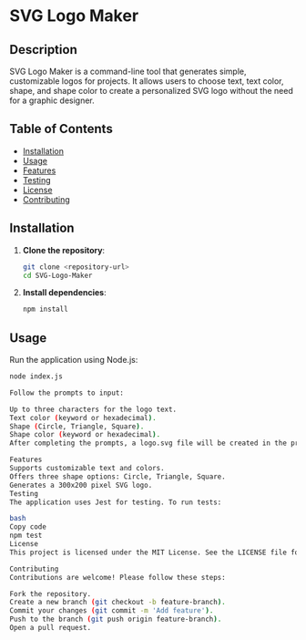 # SVG Logo Maker

## Description

SVG Logo Maker is a command-line tool that generates simple, customizable logos for projects. It allows users to choose text, text color, shape, and shape color to create a personalized SVG logo without the need for a graphic designer.

## Table of Contents

- [Installation](#installation)
- [Usage](#usage)
- [Features](#features)
- [Testing](#testing)
- [License](#license)
- [Contributing](#contributing)

## Installation

1. **Clone the repository**:

   ```bash
   git clone <repository-url>
   cd SVG-Logo-Maker

2. **Install dependencies**:

   ```bash
   npm install
   
## Usage

Run the application using Node.js:

```bash
node index.js

Follow the prompts to input:

Up to three characters for the logo text.
Text color (keyword or hexadecimal).
Shape (Circle, Triangle, Square).
Shape color (keyword or hexadecimal).
After completing the prompts, a logo.svg file will be created in the project directory.

Features
Supports customizable text and colors.
Offers three shape options: Circle, Triangle, Square.
Generates a 300x200 pixel SVG logo.
Testing
The application uses Jest for testing. To run tests:

bash
Copy code
npm test
License
This project is licensed under the MIT License. See the LICENSE file for details.

Contributing
Contributions are welcome! Please follow these steps:

Fork the repository.
Create a new branch (git checkout -b feature-branch).
Commit your changes (git commit -m 'Add feature').
Push to the branch (git push origin feature-branch).
Open a pull request.


